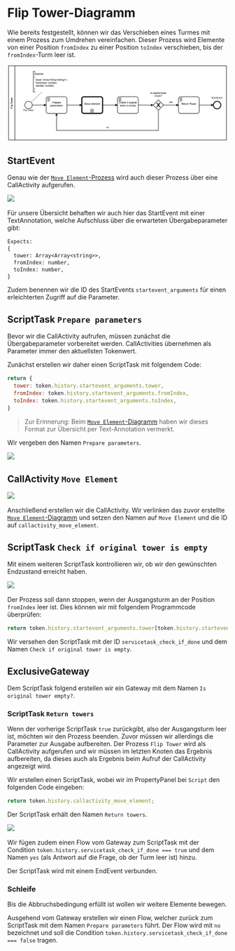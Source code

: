 # **Flip Tower**-Diagramm

Wie bereits festgestellt, können wir das Verschieben eines Turmes mit
einem Prozess zum Umdrehen vereinfachen. Dieser Prozess wird Elemente
von einer Position `fromIndex` zu einer Position `toIndex`
verschieben, bis der `fromIndex`-Turm leer ist.

<img src="./images/flip_tower.png" />

## StartEvent

Genau wie der [`Move Element`-Prozess](./move_element.md) wird auch
dieser Prozess über eine CallActivity aufgerufen.

<image src="./images/flip_tower__start.png" width="50%" />

Für unsere Übersicht behaften wir auch hier das StartEvent mit einer
TextAnnotation, welche Aufschluss über die erwarteten
Übergabeparameter gibt:

```
Expects:
{
  tower: Array<Array<string>>,
  fromIndex: number,
  toIndex: number,
}
```

Zudem benennen wir die ID des StartEvents `startevent_arguments`
für einen erleichterten Zugriff auf die Parameter.

## ScriptTask `Prepare parameters`

Bevor wir die CallActivity aufrufen, müssen zunächst die
Übergabeparameter vorbereitet werden. CallActivities übernehmen als
Parameter immer den aktuellsten Tokenwert.

Zunächst erstellen wir daher einen ScriptTask mit folgendem Code:

```js
return {
  tower: token.history.startevent_arguments.tower,
  fromIndex: token.history.startevent_arguments.fromIndex,
  toIndex: token.history.startevent_arguments.toIndex,
}
```

> Zur Erinnerung: Beim [`Move Element`-Diagramm](./move_element.md) haben wir dieses Format zur
> Übersicht per Text-Annotation vermerkt.

Wir vergeben den Namen `Prepare parameters`.

<image src="./images/flip_tower__prepare_params.png" width="50%" />

## CallActivity `Move Element`

<image src="./images/flip_tower__call_move_element.png" width="50%" />

Anschließend erstellen wir die CallActivity. Wir verlinken das zuvor
erstellte [`Move Element`-Diagramm](./move_element.md) und setzen den
Namen auf `Move Element` und die ID auf `callactivity_move_element`.

## ScriptTask `Check if original tower is empty`

Mit einem weiteren ScriptTask kontrollieren wir, ob wir den
gewünschten Endzustand erreicht haben.

<image src="./images/flip_tower__check_if_done.png" width="50%" />

Der Prozess soll dann stoppen, wenn der Ausgangsturm an der Position
`fromIndex` leer ist. Dies können wir mit folgendem Programmcode
überprüfen:

```js
return token.history.startevent_arguments.tower[token.history.startevent_arguments.fromIndex].length === 0;
```

Wir versehen den ScriptTask mit der ID `servicetask_check_if_done` und
dem Namen `Check if original tower is empty`.

## ExclusiveGateway

Dem ScriptTask folgend erstellen wir ein Gateway mit dem Namen `Is
original tower empty?`.

### ScriptTask `Return towers`

Wenn der vorherige ScriptTask `true` zurückgibt, also der Ausgangsturm
leer ist, möchten wir den Prozess beenden. Zuvor müssen wir allerdings
die Parameter zur Ausgabe aufbereiten. Der Prozess `Flip Tower` wird
als CallActivity aufgerufen und wir müssen im letzten Knoten das
Ergebnis aufbereiten, da dieses auch als Ergebnis beim Aufruf der
CallActivity angezeigt wird.

Wir erstellen einen ScriptTask, wobei wir im PropertyPanel bei
`Script` den folgenden Code eingeben:

```js
return token.history.callactivity_move_element;
```

Der ScriptTask erhält den Namen `Return towers`.

<image src="./images/flip_tower__flow.png" width="50%" />

Wir fügen zudem einen Flow vom Gateway zum ScriptTask mit der Condition
`token.history.servicetask_check_if_done === true` und dem Namen `yes`
(als Antwort auf die Frage, ob der Turm leer ist) hinzu.

Der ScriptTask wird mit einem EndEvent verbunden.

### Schleife

Bis die Abbruchsbedingung erfüllt ist wollen wir weitere Elemente
bewegen.

Ausgehend vom Gateway erstellen wir einen Flow, welcher zurück zum
ScriptTask mit dem Namen `Prepare parameters` führt.  Der Flow wird mit
`no` bezeichnet und soll die Condition
`token.history.servicetask_check_if_done === false` tragen.
